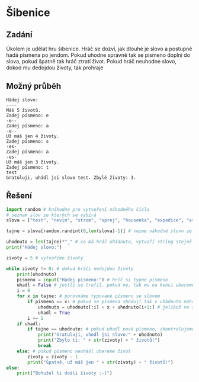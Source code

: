 # Šibenice

## Zadání

Úkolem je udělat hru šibenice.
Hráč se dozví, jak dlouhé je slovo a postupně hádá písmena po jendom.
Pokud uhodne správně tak se písmeno doplní do slova, pokud špatně tak hráč ztratí život.
Pokud hráč neuhodne slovo, dokod mu dedojdou životy, tak prohraje

## Možný průběh

```
Hádej slovo:
----
Máš 5 životů.
Zadej písmeno: e
-e--
Zadej písmeno: a
-e--
Už máš jen 4 životy.
Zadej písmeno: s
-es-
Zadej písmeno: a
-es-
Už máš jen 3 životy.
Zadej písmeno: t
test
Gratuluji, uhádl jsi slovo test. Zbylé životy: 3.
```

## Řešení

```python
import random # knihodna pro vytvoření náhodného čísla
# seznam slov ze kterých se vybírá
slova = ["test", "nevim", "strom", "sprej", "housenka", "expedice", "astronomie", "zmrzlina"]

tajne = slova[random.randint(0,len(slova)-1)] # vezme náhodné slovo ze seznamu

uhodnuto = len(tajne)*"_" # co má hráč uhádnuto, vytvoří string stejně dlouhý jako tajné
print("Hádej slovo:")

zivoty = 5 # vytvoříme životy

while zivoty != 0: # dokud hráči nedojdou životy
    print(uhodnuto)
    pismeno = input("Hádej písmeno:") # hrčč si typne písmeno
    uhadl = False # jestli se trefil, pokud ne, tak mu na konci ubereme život
    i = 0
    for x in tajne: # porovnáme typované písmeno se slovem
        if pismeno == x: # pokud se písmena shodují tak v uhádnuto nahradíme _ za dané písmeno
            uhodnuto = uhodnuto[:i] + x + uhodnuto[i+1:] # jelikož ve stringu nejde přepisovat přímo na indexu, musíme ho rozdělit a vložit písmeno mezi
            uhadl = True
        i += 1
    if uhadl:
        if tajne == uhodnuto: # pokud uhadl nové písmeno, zkontrolujeme, zda má celé slovo nebo ne
            print("Gratuluji, uhodl jsi slovo:" + uhodnuto)
            print("Zbylo ti: " + str(zivoty) + " životů!")
            break
    else: # pokud písmeno neuhádl ubereme život
        zivoty = zivoty - 1
        print("Špatně, už máš jen " + str(zivoty) + " životů!")
else:
    print("Bohužel ti došli životy :-(")
    
```
